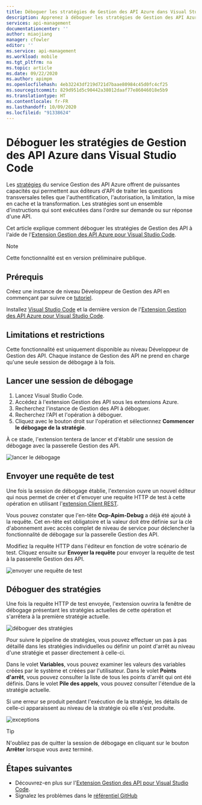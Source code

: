 ```yaml
---
title: Déboguer les stratégies de Gestion des API Azure dans Visual Studio Code | Microsoft Docs
description: Apprenez à déboguer les stratégies de Gestion des API Azure à l'aide de l'extension Visual Studio Code de Gestion des API Azure
services: api-management
documentationcenter: ''
author: miaojiang
manager: cfowler
editor: ''
ms.service: api-management
ms.workload: mobile
ms.tgt_pltfrm: na
ms.topic: article
ms.date: 09/22/2020
ms.author: apimpm
ms.openlocfilehash: 4eb32243df219d721d7baae80984c45d0fc4cf25
ms.sourcegitcommit: 829d951d5c90442a38012daaf77e86046018e5b9
ms.translationtype: HT
ms.contentlocale: fr-FR
ms.lasthandoff: 10/09/2020
ms.locfileid: "91338624"
---
```

# <a name="debug-azure-api-management-policies-in-visual-studio-code"></a>Déboguer les stratégies de Gestion des API Azure dans Visual Studio Code

Les [stratégies](api-management-policies.md) du service Gestion des API Azure offrent de puissantes capacités qui permettent aux éditeurs d'API de traiter les questions transversales telles que l'authentification, l'autorisation, la limitation, la mise en cache et la transformation. Les stratégies sont un ensemble d'instructions qui sont exécutées dans l'ordre sur demande ou sur réponse d'une API. 

Cet article explique comment déboguer les stratégies de Gestion des API à l'aide de l'[Extension Gestion des API Azure pour Visual Studio Code](https://marketplace.visualstudio.com/items?itemName=ms-azuretools.vscode-apimanagement). 

> [!NOTE]
> Cette fonctionnalité est en version préliminaire publique.

## <a name="prerequisites"></a>Prérequis

Créez une instance de niveau Développeur de Gestion des API en commençant par suivre ce [tutoriel](get-started-create-service-instance.md).

Installez [Visual Studio Code](https://code.visualstudio.com/) et la dernière version de l'[Extension Gestion des API Azure pour Visual Studio Code](https://marketplace.visualstudio.com/items?itemName=ms-azuretools.vscode-apimanagement). 

## <a name="restrictions-and-limitations"></a>Limitations et restrictions

Cette fonctionnalité est uniquement disponible au niveau Développeur de Gestion des API. Chaque instance de Gestion des API ne prend en charge qu'une seule session de débogage à la fois.

## <a name="initiate-a-debugging-session"></a>Lancer une session de débogage

1. Lancez Visual Studio Code.
2. Accédez à l'extension Gestion des API sous les extensions Azure.
3. Recherchez l'instance de Gestion des API à déboguer.
4. Recherchez l'API et l'opération à déboguer.
5. Cliquez avec le bouton droit sur l'opération et sélectionnez **Commencer le débogage de la stratégie**.

À ce stade, l'extension tentera de lancer et d'établir une session de débogage avec la passerelle Gestion des API.

![lancer le débogage](media/api-management-debug-policies/initiate-debugging-session.png)

## <a name="send-a-test-request"></a>Envoyer une requête de test
Une fois la session de débogage établie, l'extension ouvre un nouvel éditeur qui nous permet de créer et d'envoyer une requête HTTP de test à cette opération en utilisant l'[extension Client REST](https://marketplace.visualstudio.com/items?itemName=humao.rest-client).

Vous pouvez constater que l'en-tête **Ocp-Apim-Debug** a déjà été ajouté à la requête. Cet en-tête est obligatoire et la valeur doit être définie sur la clé d'abonnement avec accès complet de niveau de service pour déclencher la fonctionnalité de débogage sur la passerelle Gestion des API.

Modifiez la requête HTTP dans l'éditeur en fonction de votre scénario de test. Cliquez ensuite sur **Envoyer la requête** pour envoyer la requête de test à la passerelle Gestion des API.

![envoyer une requête de test](media/api-management-debug-policies/rest-client.png)

## <a name="debug-policies"></a>Déboguer des stratégies
Une fois la requête HTTP de test envoyée, l'extension ouvrira la fenêtre de débogage présentant les stratégies actuelles de cette opération et s'arrêtera à la première stratégie actuelle. 

![déboguer des stratégies](media/api-management-debug-policies/main-window.png)

Pour suivre le pipeline de stratégies, vous pouvez effectuer un pas à pas détaillé dans les stratégies individuelles ou définir un point d'arrêt au niveau d'une stratégie et passer directement à celle-ci. 

Dans le volet **Variables**, vous pouvez examiner les valeurs des variables créées par le système et créées par l'utilisateur. Dans le volet **Points d'arrêt**, vous pouvez consulter la liste de tous les points d'arrêt qui ont été définis. Dans le volet **Pile des appels**, vous pouvez consulter l'étendue de la stratégie actuelle. 

Si une erreur se produit pendant l'exécution de la stratégie, les détails de celle-ci apparaissent au niveau de la stratégie où elle s'est produite. 

![exceptions](media/api-management-debug-policies/exception.png)

> [!TIP]
> N'oubliez pas de quitter la session de débogage en cliquant sur le bouton **Arrêter** lorsque vous avez terminé.


## <a name="next-steps"></a>Étapes suivantes

+ Découvrez-en plus sur l'[Extension Gestion des API pour Visual Studio Code](https://marketplace.visualstudio.com/items?itemName=ms-azuretools.vscode-apimanagement). 
+ Signalez les problèmes dans le [référentiel GitHub](https://github.com/Microsoft/vscode-apimanagement)

